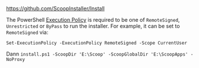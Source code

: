 https://github.com/ScoopInstaller/Install

The PowerShell [Execution Policy](https://learn.microsoft.com/en-us/powershell/module/microsoft.powershell.core/about/about_execution_policies) is required to be one of `RemoteSigned`, `Unrestricted` or `ByPass` to run the installer. For example, it can be set to `RemoteSigned` via:

```
Set-ExecutionPolicy -ExecutionPolicy RemoteSigned -Scope CurrentUser
``` 


Dann `install.ps1 -ScoopDir 'E:\Scoop' -ScoopGlobalDir 'E:\ScoopApps' -NoProxy` 

